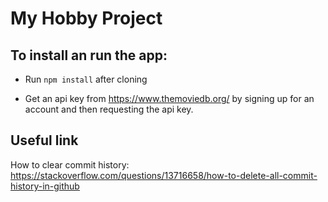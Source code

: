 # My Hobby Project

## To install an run the app:

* Run <code>npm install</code> after cloning

* Get an api key from https://www.themoviedb.org/ by signing up for an account and then requesting the api key.

## Useful link

How to clear commit history:\
https://stackoverflow.com/questions/13716658/how-to-delete-all-commit-history-in-github
